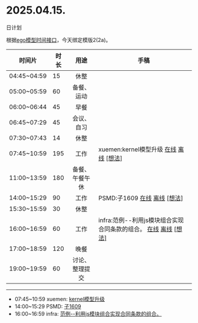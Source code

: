 # 2025.04.15.
日计划

根据[ego模型时间接口](https://gitee.com/hyg/blog/blob/master/timeflow.md)，今天绑定模版2(2a)。

| 时间片 | 时长 | 用途 | 手稿 |
| --- | --- | :---: | --- |
| 04:45~04:59 | 15 | 休整 |  |
| 05:00~05:59 | 60 | 备餐、运动 |  |
| 06:00~06:44 | 45 | 早餐 |  |
| 06:45~07:29 | 45 | 会议、自习 |  |
| 07:30~07:43 | 14 | 休整 |  |
| 07:45~10:59 | 195 | 工作 | xuemen:kernel模型升级 [在线](http://simp.ly/p/3GXNTh) [离线](../../draft/2025/20250415074500.md) <a href="mailto:huangyg@mars22.com?subject=关于2025.04.15.[xuemen:kernel模型升级]任务&body=日期: 20250415%0D%0A序号: 5%0D%0A手稿:../../draft/2025/20250415074500.md%0D%0A---请勿修改邮件主题及以上内容 从下一行开始写您的想法---%0D%0A">[想法]</a> |
| 11:00~13:59 | 180 | 备餐、午餐午休 |  |
| 14:00~15:29 | 90 | 工作 | PSMD:子1609 [在线](http://simp.ly/p/lsBYG9) [离线](../../draft/2025/20250415140000.md) <a href="mailto:huangyg@mars22.com?subject=关于2025.04.15.[PSMD:子1609]任务&body=日期: 20250415%0D%0A序号: 7%0D%0A手稿:../../draft/2025/20250415140000.md%0D%0A---请勿修改邮件主题及以上内容 从下一行开始写您的想法---%0D%0A">[想法]</a> |
| 15:30~15:59 | 30 | 休整 |  |
| 16:00~16:59 | 60 | 工作 | infra:范例--利用js模块组合实现合同条款的组合。 [在线](http://simp.ly/p/MpcbHD) [离线](../../draft/2025/20250415160000.md) <a href="mailto:huangyg@mars22.com?subject=关于2025.04.15.[infra:范例--利用js模块组合实现合同条款的组合。]任务&body=日期: 20250415%0D%0A序号: 9%0D%0A手稿:../../draft/2025/20250415160000.md%0D%0A---请勿修改邮件主题及以上内容 从下一行开始写您的想法---%0D%0A">[想法]</a> |
| 17:00~18:59 | 120 | 晚餐 |  |
| 19:00~19:59 | 60 | 讨论、整理提交 |  |

---

- 07:45~10:59	xuemen: [kernel模型升级](../../draft/2025/20250415.01.md)
- 14:00~15:29	PSMD: [子1609](../../draft/2025/20250415.02.md)
- 16:00~16:59	infra: [范例--利用js模块组合实现合同条款的组合。](../../draft/2025/20250415.03.md)
